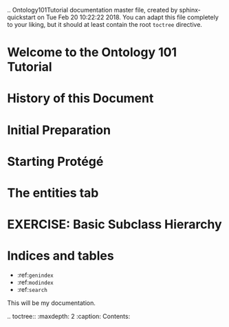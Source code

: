 .. Ontology101Tutorial documentation master file, created by
   sphinx-quickstart on Tue Feb 20 10:22:22 2018.
   You can adapt this file completely to your liking, but it should at least
   contain the root `toctree` directive.

Welcome to the Ontology 101 Tutorial
===============================================

History of this Document
===============================================

Initial Preparation
===============================================

Starting Protégé
===============================================

The entities tab
===============================================

EXERCISE: Basic Subclass Hierarchy
===============================================

Indices and tables
==================

* :ref:`genindex`
* :ref:`modindex`
* :ref:`search`

This will be my documentation.

.. toctree::
   :maxdepth: 2
   :caption: Contents:
